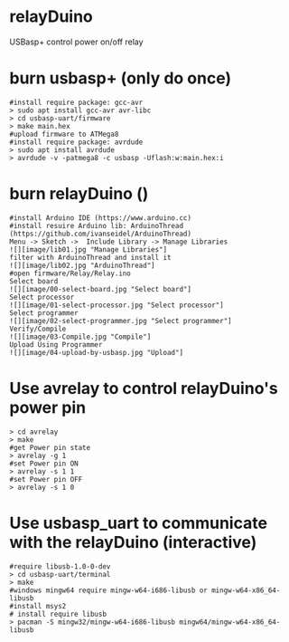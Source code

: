 # relayDuino
USBasp+ control power on/off relay

# burn usbasp+ (only do once)
    #install require package: gcc-avr
    > sudo apt install gcc-avr avr-libc
    > cd usbasp-uart/firmware
    > make main.hex
    #upload firmware to ATMega8
    #install require package: avrdude
    > sudo apt install avrdude
    > avrdude -v -patmega8 -c usbasp -Uflash:w:main.hex:i

# burn relayDuino ()
    #install Arduino IDE (https://www.arduino.cc)
    #install resuire Arduino lib: ArduinoThread (https://github.com/ivanseidel/ArduinoThread)
    Menu -> Sketch ->  Include Library -> Manage Libraries
    ![][image/lib01.jpg "Manage Libraries"]
    filter with ArduinoThread and install it
    ![][image/lib02.jpg "ArduinoThread"]
    #open firmware/Relay/Relay.ino
    Select board
    ![][image/00-select-board.jpg "Select board"]
    Select processor
    ![][image/01-select-processor.jpg "Select processor"]
    Select programmer
    ![][image/02-select-programmer.jpg "Select programmer"]
    Verify/Compile
    ![][image/03-Compile.jpg "Compile"]
    Upload Using Programmer
    ![][image/04-upload-by-usbasp.jpg "Upload"]

# Use avrelay to control relayDuino's  power pin
    > cd avrelay
    > make
    #get Power pin state
    > avrelay -g 1
    #set Power pin ON
    > avrelay -s 1 1
    #set Power pin OFF
    > avrelay -s 1 0

# Use usbasp_uart to communicate with the relayDuino (interactive)
    #require libusb-1.0-0-dev
    > cd usbasp-uart/terminal
    > make
    #windows mingw64 require mingw-w64-i686-libusb or mingw-w64-x86_64-libusb
    #install msys2
    # install require libusb
    > pacman -S mingw32/mingw-w64-i686-libusb mingw64/mingw-w64-x86_64-libusb
